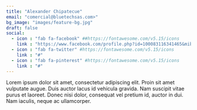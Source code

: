 ```yaml
---
title: "Alexander Chipatecue"
email: "comercial@bluetechsas.com>"
bg_image: "images/feature-bg.jpg"
draft: false
social:
  - icon : "fab fa-facebook" ##https://fontawesome.com/v5.15/icons 
    link : "https://www.facebook.com/profile.php?id=100083116341465&mibextid=ZbWKwL"
  - icon : "fab fa-twitter" #https://fontawesome.com/v5.15/icons
    link : "#"
  - icon : "fab fa-pinterest" #https://fontawesome.com/v5.15/icons
    link : "#"
---
```


Lorem ipsum dolor sit amet, consectetur adipiscing elit. Proin sit amet vulputate augue. Duis auctor lacus id vehicula gravida. Nam suscipit vitae purus et laoreet.
Donec nisi dolor, consequat vel pretium id, auctor in dui. Nam iaculis, neque ac ullamcorper.
